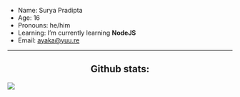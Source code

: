 - Name: Surya Pradipta
- Age: 16
- Pronouns: he/him
- Learning:  I’m currently learning **NodeJS**
- Email: <a href="mailto:ayaka@yuu.re">ayaka@yuu.re</h1>

---

<h2 align="center">Github stats:</h2>

[![](https://github-readme-stats.vercel.app/api?username=arnlea&show_icons=true&theme=tokyonight&locale=en)](https://github.com/arnlea)

<!-- [![Top Langs](https://github-readme-stats.vercel.app/api/top-langs/?username=arnlea&layout=compact&theme=tokyonight)](https://github.com/arnlea/arnlea) -->


